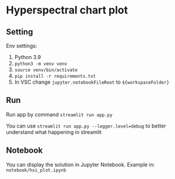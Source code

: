 # Hyperspectral chart plot

## Setting
Env settings:
1. Python 3.9
2. `python3 -m venv venv`
3. `source venv/bin/activate`
4. `pip install -r requirements.txt`
5. In VSC change `jupyter.notebookFileRoot` to `${workspaceFolder}`


## Run
Run app by command `streamlit run app.py`

You can use `streamlit run app.py --logger.level=debug` to better understand what happening in streamlit

## Notebook
You can display the solution in Jupyter Notebook. Example in: `notebook/hsi_plot.ipynb`